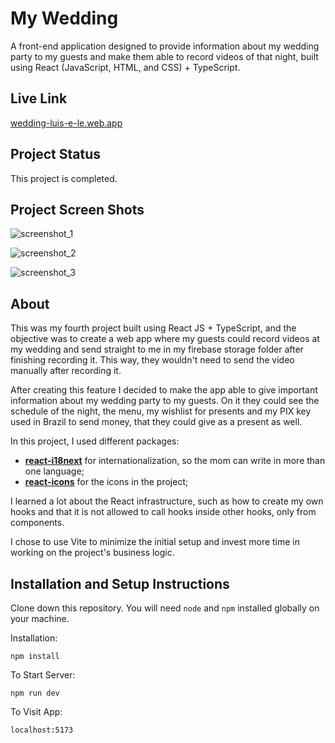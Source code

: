 # My Wedding

A front-end application designed to provide information about my wedding party to my guests and make them able to record videos of that night, built using React (JavaScript, HTML, and CSS) + TypeScript.

## Live Link

[wedding-luis-e-le.web.app](https://wedding-luis-e-le.web.app/)

## Project Status

This project is completed.

## Project Screen Shots

![screenshot_1](/public/screenshot_1.png)

![screenshot_2](/public/screenshot_2.png)

![screenshot_3](/public/screenshot_3.png)

## About

This was my fourth project built using React JS + TypeScript, and the objective was to create a web app where my guests could record videos at my wedding and send straight to me in my firebase storage folder after finishing recording it. This way, they wouldn't need to send the video manually after recording it.

After creating this feature I decided to make the app able to give important information about my wedding party to my guests. On it they could see the schedule of the night, the menu, my wishlist for presents and my PIX key used in Brazil to send money, that they could give as a present as well.

In this project, I used different packages:

* [**react-i18next**](https://www.npmjs.com/package/react-i18next) for internationalization, so the mom can write in more than one language;
* [**react-icons**](https://www.npmjs.com/package/react-icons) for the icons in the project;

I learned a lot about the React infrastructure, such as how to create my own hooks and that it is not allowed to call hooks inside other hooks, only from components.

I chose to use Vite to minimize the initial setup and invest more time in working on the project's business logic.

## Installation and Setup Instructions

Clone down this repository. You will need `node` and `npm` installed globally on your machine.

Installation:

`npm install`

To Start Server:

`npm run dev`

To Visit App:

`localhost:5173`